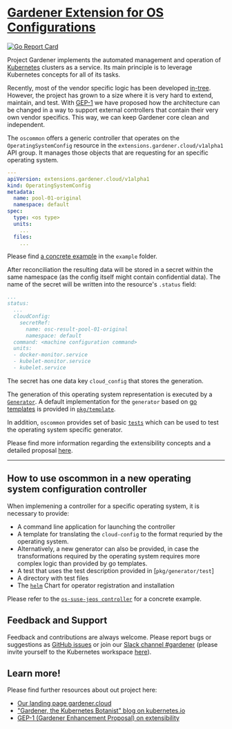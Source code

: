 # [Gardener Extension for OS Configurations](https://gardener.cloud)

[![Go Report Card](https://goreportcard.com/badge/github.com/gardener/gardener/extensions/pkg/controller/operatingsystemconfig/oscommon)](https://goreportcard.com/report/github.com/gardener/gardener/extensions/pkg/controller/operatingsystemconfig/oscommon)

Project Gardener implements the automated management and operation of [Kubernetes](https://kubernetes.io/) clusters as a service. Its main principle is to leverage Kubernetes concepts for all of its tasks.

Recently, most of the vendor specific logic has been developed [in-tree](https://github.com/gardener/gardener). However, the project has grown to a size where it is very hard to extend, maintain, and test. With [GEP-1](https://github.com/gardener/gardener/blob/master/docs/proposals/01-extensibility.md) we have proposed how the architecture can be changed in a way to support external controllers that contain their very own vendor specifics. This way, we can keep Gardener core clean and independent.

The `oscommon` offers a generic controller that operates on the `OperatingSystemConfig` resource in the `extensions.gardener.cloud/v1alpha1` API group. It manages those objects that are requesting for an specific operating system. 


```yaml
---
apiVersion: extensions.gardener.cloud/v1alpha1
kind: OperatingSystemConfig
metadata:
  name: pool-01-original
  namespace: default
spec:
  type: <os type>
  units:
    ...
  files:
    ...
```

Please find [a concrete example](example/operatingsystemconfig.yaml) in the `example` folder.

After reconciliation the resulting data will be stored in a secret within the same namespace (as the config itself might contain confidential data). The name of the secret will be written into the resource's `.status` field:

```yaml
...
status:
  ...
  cloudConfig:
    secretRef:
      name: osc-result-pool-01-original
      namespace: default
  command: <machine configuration command>
  units:
  - docker-monitor.service
  - kubelet-monitor.service
  - kubelet.service
```
The secret has one data key `cloud_config` that stores the generation.

The generation of this operating system representation is executed by a [`Generator`](pkg/generator/generator.go). A default implementation for the `generator` based on [go templates](https://golang.org/pkg/text/template/) is provided in [`pkg/template`](pkg/template).

In addition, `oscommon` provides set of basic [`tests`](/pkg/generator/test/README.md) which can be used to test the operating system specific generator.

Please find more information regarding the extensibility concepts and a detailed proposal [here](https://github.com/gardener/gardener/blob/master/docs/proposals/01-extensibility.md).

----

## How to use oscommon in a new operating system configuration controller

When implemening a controller for a specific operating system, it is necessary to provide:
* A command line application for launching the controller
* A template for translating the `cloud-config` to the format requried by the operating system.
* Alternatively, a new generator can also be provided, in case the transformations required by
the operating system requires more complex logic than provided by go templates.
* A test that uses the test description provided in [`pkg/generator/test`]
* A directory with test files
* The [`helm`](https://github.com/helm/helm) Chart for operator registration and installation

Please refer to the [`os-suse-jeos controller`](https://github.com/gardener/gardener-extension-os-suse-jeos) for a concrete example.

## Feedback and Support

Feedback and contributions are always welcome. Please report bugs or suggestions as [GitHub issues](https://github.com/gardener/gardener/extensions/issues) or join our [Slack channel #gardener](https://kubernetes.slack.com/messages/gardener) (please invite yourself to the Kubernetes workspace [here](http://slack.k8s.io)).

## Learn more!

Please find further resources about out project here:

* [Our landing page gardener.cloud](https://gardener.cloud/)
* ["Gardener, the Kubernetes Botanist" blog on kubernetes.io](https://kubernetes.io/blog/2018/05/17/gardener/)
* [GEP-1 (Gardener Enhancement Proposal) on extensibility](https://github.com/gardener/gardener/blob/master/docs/proposals/01-extensibility.md)
